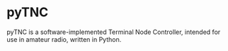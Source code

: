 pyTNC
=====

pyTNC is a software-implemented Terminal Node Controller, intended for use in amateur radio, written in Python.
